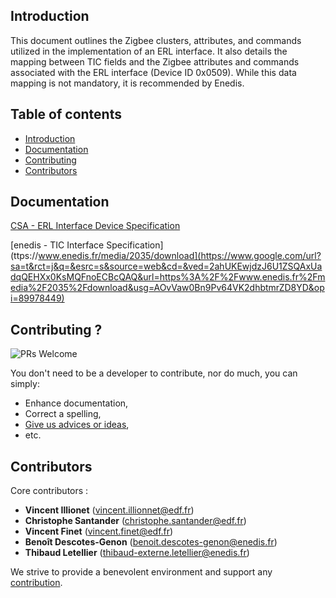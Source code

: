 ## <a name="introduction"></a> Introduction
This document outlines the Zigbee clusters, attributes, and commands utilized in the implementation of an ERL interface. It also details the mapping between TIC fields and the Zigbee attributes and commands associated with the ERL interface (Device ID 0x0509). While this data mapping is not mandatory, it is recommended by Enedis.

## Table of contents

* [Introduction](#introduction)
* [Documentation](#documentation)
* [Contributing](#contrib)
* [Contributors](#contributors)


## <a name="documentation"></a> Documentation

[CSA - ERL Interface Device Specification](https://csa-iot.org/developer-resource/specifications-download-request/)

[enedis - TIC Interface Specification](ttps://www.enedis.fr/media/2035/download](https://www.google.com/url?sa=t&rct=j&q=&esrc=s&source=web&cd=&ved=2ahUKEwjdzJ6U1ZSQAxUadqQEHXx0KsMQFnoECBcQAQ&url=https%3A%2F%2Fwww.enedis.fr%2Fmedia%2F2035%2Fdownload&usg=AOvVaw0Bn9Pv64VK2dhbtmrZD8YD&opi=89978449)

## <a name="contrib"></a> Contributing ?

![PRs Welcome](https://img.shields.io/badge/PRs-welcome-brightgreen.svg?style=flat-square)

You don't need to be a developer to contribute, nor do much, you can simply:
* Enhance documentation,
* Correct a spelling,
* [Give us advices or ideas](https://github.com/Enedis-OSS/TIC2Zigbee/issues/new/choose),
* etc.

## <a name="contributors"></a> Contributors

Core contributors :
* **Vincent Illionet** (<vincent.illionnet@edf.fr>)
* **Christophe Santander** (<christophe.santander@edf.fr>)
* **Vincent Finet** (<vincent.finet@edf.fr>)
* **Benoît Descotes-Genon** (<benoit.descotes-genon@enedis.fr>)
* **Thibaud Letellier** (<thibaud-externe.letellier@enedis.fr>)

We strive to provide a benevolent environment and support any [contribution](#contrib).

